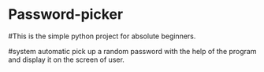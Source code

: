 # Password-picker

#This is the simple python project for absolute beginners.

#system automatic pick up a random password with the help of the program and display it on the screen of user.
